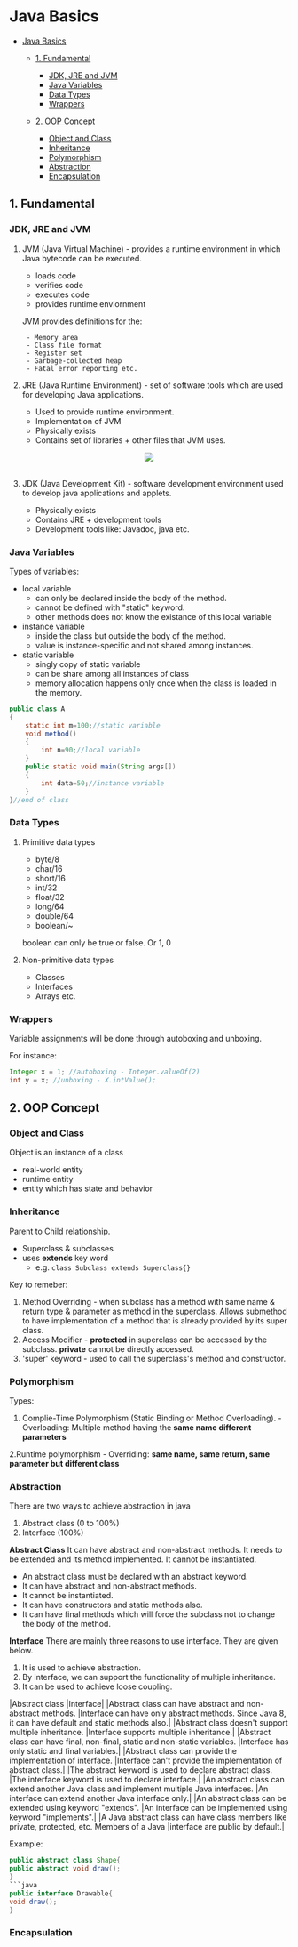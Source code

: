 # Java Basics

- [Java Basics](#java-basics)

  - [1. Fundamental](#1-fundamental)
    - [JDK, JRE and JVM](#jdk-jre-and-jvm)
    - [Java Variables](#java-variables)
    - [Data Types](#data-types)
    - [Wrappers](#wrappers)
  - [2. OOP Concept](#2-oop-concept)

    - [Object and Class](#object-and-class)
    - [Inheritance](#inheritance)
    - [Polymorphism](#polymorphism)
    - [Abstraction](#abstraction)
    - [Encapsulation](#encapsulation)

    <!-- -[3. Key Word](#) - [Staic](#) - [Final](#) -->

## 1. Fundamental

### JDK, JRE and JVM

1.  JVM (Java Virtual Machine) - provides a runtime environment in which Java bytecode can be executed.

    - loads code
    - verifies code
    - executes code
    - provides runtime enviornment

    JVM provides definitions for the:

         - Memory area
         - Class file format
         - Register set
         - Garbage-collected heap
         - Fatal error reporting etc.

2.  JRE (Java Runtime Environment) - set of software tools which are used for developing Java applications.

    - Used to provide runtime environment.
    - Implementation of JVM
    - Physically exists
    - Contains set of libraries + other files that JVM uses.

<div align="center"> <img src="https://github.com/NemoGW/CS_Notes/blob/main/Java/Assets/JRE.png"/> </div><br>

3. JDK (Java Development Kit) - software development environment used to develop java applications and applets.

   - Physically exists
   - Contains JRE + development tools
   - Development tools like: Javadoc, java etc.

### Java Variables

Types of variables:

- local variable
  - can only be declared inside the body of the method.
  - cannot be defined with "static" keyword.
  - other methods does not know the existance of this local variable
- instance variable
  - inside the class but outside the body of the method.
  - value is instance-specific and not shared among instances.
- static variable
  - singly copy of static variable
  - can be share among all instances of class
  - memory allocation happens only once when the class is loaded in the memory.

```java
public class A
{
    static int m=100;//static variable
    void method()
    {
        int n=90;//local variable
    }
    public static void main(String args[])
    {
        int data=50;//instance variable
    }
}//end of class
```

### Data Types

1. Primitive data types

   - byte/8
   - char/16
   - short/16
   - int/32
   - float/32
   - long/64
   - double/64
   - boolean/~

   boolean can only be true or false. Or 1, 0

2. Non-primitive data types
   - Classes
   - Interfaces
   - Arrays etc.

### Wrappers

Variable assignments will be done through autoboxing and unboxing.

For instance:

```java
Integer x = 1; //autoboxing - Integer.valueOf(2)
int y = x; //unboxing - X.intValue();
```

###

## 2. OOP Concept

### Object and Class

Object is an instance of a class

- real-world entity
- runtime entity
- entity which has state and behavior

### Inheritance

Parent to Child relationship.

- Superclass & subclasses
- uses **extends** key word
  - e.g. `class Subclass extends Superclass{}`

Key to remeber:

1. Method Overriding - when subclass has a method with same name & return type & parameter as method in the superclass. Allows submethod to have implementation of a method that is already provided by its super class.
2. Access Modifier - **protected** in superclass can be accessed by the subclass. **private** cannot be directly accessed.
3. 'super' keyword - used to call the superclass's method and constructor.

### Polymorphism

Types:

1. Complie-Time Polymorphism (Static Binding or Method Overloading). - Overloading: Multiple method having the **same name different parameters**

2.Runtime polymorphism - Overriding: **same name, same return, same parameter but different class**

### Abstraction

There are two ways to achieve abstraction in java

1. Abstract class (0 to 100%)
2. Interface (100%)

**Abstract Class**
It can have abstract and non-abstract methods. It needs to be extended and its method implemented. It cannot be instantiated.

- An abstract class must be declared with an abstract keyword.
- It can have abstract and non-abstract methods.
- It cannot be instantiated.
- It can have constructors and static methods also.
- It can have final methods which will force the subclass not to change the body of the method.

**Interface**
There are mainly three reasons to use interface. They are given below.

1. It is used to achieve abstraction.
2. By interface, we can support the functionality of multiple inheritance.
3. It can be used to achieve loose coupling.

|Abstract class |Interface|
|Abstract class can have abstract and non-abstract methods. |Interface can have only abstract methods. Since Java 8, it can have default and static methods also.|
|Abstract class doesn't support multiple inheritance. |Interface supports multiple inheritance.|
|Abstract class can have final, non-final, static and non-static variables. |Interface has only static and final variables.|
|Abstract class can provide the implementation of interface. |Interface can't provide the implementation of abstract class.|
|The abstract keyword is used to declare abstract class. |The interface keyword is used to declare interface.|
|An abstract class can extend another Java class and implement multiple Java interfaces. |An interface can extend another Java interface only.|
|An abstract class can be extended using keyword "extends". |An interface can be implemented using keyword "implements".|
|A Java abstract class can have class members like private, protected, etc. Members of a Java |interface are public by default.|

Example:

````java
public abstract class Shape{
public abstract void draw();
}
```java
public interface Drawable{
void draw();
}
````

### Encapsulation

